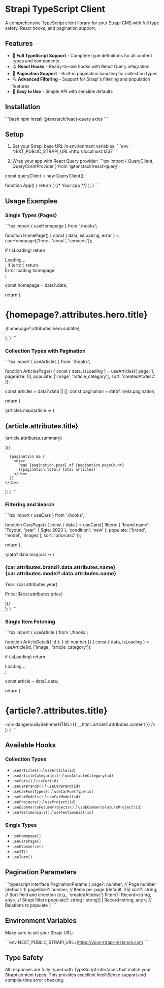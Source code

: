# Strapi TypeScript Client

A comprehensive TypeScript client library for your Strapi CMS with full type safety, React hooks, and pagination support.

## Features

- 🔷 **Full TypeScript Support** - Complete type definitions for all content types and components
- 🪝 **React Hooks** - Ready-to-use hooks with React Query integration
- 📄 **Pagination Support** - Built-in pagination handling for collection types
- 🔍 **Advanced Filtering** - Support for Strapi's filtering and population features
- 🚀 **Easy to Use** - Simple API with sensible defaults

## Installation

\`\`\`bash
npm install @tanstack/react-query axios
\`\`\`

## Setup

1. Set your Strapi base URL in environment variables:
\`\`\`env
NEXT_PUBLIC_STRAPI_URL=http://localhost:1337
\`\`\`

2. Wrap your app with React Query provider:
\`\`\`tsx
import { QueryClient, QueryClientProvider } from '@tanstack/react-query';

const queryClient = new QueryClient();

function App() {
  return (
    <QueryClientProvider client={queryClient}>
      {/* Your app */}
    </QueryClientProvider>
  );
}
\`\`\`

## Usage Examples

### Single Types (Pages)

\`\`\`tsx
import { useHomepage } from './hooks';

function HomePage() {
  const { data, isLoading, error } = useHomepage(['hero', 'about', 'services']);
  
  if (isLoading) return <div>Loading...</div>;
  if (error) return <div>Error loading homepage</div>;
  
  const homepage = data?.data;
  
  return (
    <div>
      <h1>{homepage?.attributes.hero.title}</h1>
      <p>{homepage?.attributes.hero.subtitle}</p>
    </div>
  );
}
\`\`\`

### Collection Types with Pagination

\`\`\`tsx
import { useArticles } from './hooks';

function ArticlesPage() {
  const { data, isLoading } = useArticles({
    page: 1,
    pageSize: 10,
    populate: ['image', 'article_category'],
    sort: 'createdAt:desc'
  });
  
  const articles = data?.data || [];
  const pagination = data?.meta.pagination;
  
  return (
    <div>
      {articles.map(article => (
        <div key={article.id}>
          <h2>{article.attributes.title}</h2>
          <p>{article.attributes.summary}</p>
        </div>
      ))}
      
      {pagination && (
        <div>
          Page {pagination.page} of {pagination.pageCount}
          ({pagination.total} total articles)
        </div>
      )}
    </div>
  );
}
\`\`\`

### Filtering and Search

\`\`\`tsx
import { useCars } from './hooks';

function CarsPage() {
  const { data } = useCars({
    filters: {
      'brand.name': 'Toyota',
      'year': { $gte: 2020 },
      'condition': 'new'
    },
    populate: ['brand', 'model', 'images'],
    sort: 'price:asc'
  });
  
  return (
    <div>
      {data?.data.map(car => (
        <div key={car.id}>
          <h3>{car.attributes.brand?.data.attributes.name} {car.attributes.model?.data.attributes.name}</h3>
          <p>Year: {car.attributes.year}</p>
          <p>Price: ${car.attributes.price}</p>
        </div>
      ))}
    </div>
  );
}
\`\`\`

### Single Item Fetching

\`\`\`tsx
import { useArticle } from './hooks';

function ArticleDetail({ id }: { id: number }) {
  const { data, isLoading } = useArticle(id, ['image', 'article_category']);
  
  if (isLoading) return <div>Loading...</div>;
  
  const article = data?.data;
  
  return (
    <div>
      <h1>{article?.attributes.title}</h1>
      <div dangerouslySetInnerHTML={{ __html: article?.attributes.content }} />
    </div>
  );
}
\`\`\`

## Available Hooks

### Collection Types
- `useArticles()` / `useArticle(id)`
- `useArticleCategories()` / `useArticleCategory(id)`
- `useCars()` / `useCar(id)`
- `useCarBrands()` / `useCarBrand(id)`
- `useCarFuelTypes()` / `useCarFuelType(id)`
- `useCarModels()` / `useCarModel(id)`
- `useProjects()` / `useProject(id)`
- `useECommerceFutureProjects()` / `useECommerceFutureProject(id)`
- `useTestimonials()` / `useTestimonial(id)`

### Single Types
- `useHomepage()`
- `useCarsPage()`
- `useECommerce()`
- `useIT()`
- `useTerm()`

## Pagination Parameters

\`\`\`typescript
interface PaginationParams {
  page?: number;           // Page number (default: 1)
  pageSize?: number;       // Items per page (default: 25)
  sort?: string;           // Sort field and direction (e.g., 'createdAt:desc')
  filters?: Record<string, any>; // Strapi filters
  populate?: string | string[] | Record<string, any>; // Relations to populate
}
\`\`\`

## Environment Variables

Make sure to set your Strapi URL:

\`\`\`env
NEXT_PUBLIC_STRAPI_URL=https://your-strapi-instance.com
\`\`\`

## Type Safety

All responses are fully typed with TypeScript interfaces that match your Strapi content types. This provides excellent IntelliSense support and compile-time error checking.
